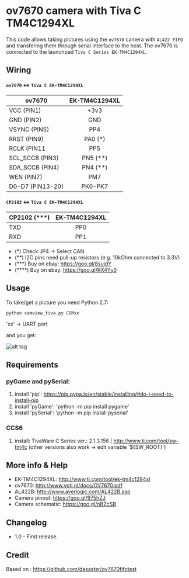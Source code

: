 ov7670 camera with Tiva C TM4C1294XL
====================================

This code allows taking pictures using the `ov7670` camera with `AL422 FIFO` and transfering them through serial interface to the host. The ov7670 is connected to the launchpad `Tiva C Series EK-TM4C1294XL`.

Wiring
------------
#### `ov7670` <-> `Tiva C EK-TM4C1294XL`
| ov7670         	| EK-TM4C1294XL |
| ----------------- |:-------------:|
| VCC (PIN1)	 	| +3v3			|
| GND (PIN2)     	| GND			|
| VSYNC	(PIN5)   	| PP4			|
| RRST (PIN9)    	| PA0 (*)	    |
| RCLK (PIN11    	| PP5		    |
| SCL_SCCB (PIN3)	| PN5 (**)	    |
| SDA_SCCB (PIN4)	| PN4 (**)	    |
| WEN (PIN7)      	| PM7		    |
| D0-D7 (PIN13-20) 	| PK0-PK7	    |

#### `CP2102` <-> `Tiva C EK-TM4C1294XL`
| CP2102 (***)  | EK-TM4C1294XL |
| ------------- |:-------------:|
| TXD	        | PP0			|
| RXD	        | PP1			|

+ (*)    Check JP4 -> Select CAN
+ (**)   I2C pins need pull-up resistors (e.g. 10kOhm connected to 3.3V)
+ (***)  Buy on ebay: https://goo.gl/8sujdY
+ (****) Buy on ebay: https://goo.gl/RX4Yy0

Usage
-----
To take/get a picture you need Python 2.7:

```
python camview_tiva.py COMxx
```
'xx' -> UART port 

and you get:

![alt tag](https://raw.githubusercontent.com/lemariva/tiva_tm4c1294_ov7670/master/doc/camera_capture.PNG)

Requirements 
------------
### pyGame and pySerial:
1. install 'pip': https://pip.pypa.io/en/stable/installing/#do-i-need-to-install-pip
2. install 'pyGame': 'python -m pip install pygame'
3. install 'pySerial': 'python -m pip install pyserial'

### CCS6 
1. install: TivaWare C Series ver.: 2.1.3.156 | http://www.ti.com/tool/sw-tm4c
(other versions also work -> edit variable '${SW_ROOT}')

More info & Help
----------------
* EK-TM4C1294XL: http://www.ti.com/tool/ek-tm4c1294xl
* ov7670: http://www.voti.nl/docs/OV7670.pdf
* AL422B: http://www.averlogic.com/AL422B.asp
* Camera pinout: https://goo.gl/975hZJ
* Camera schematic: https://goo.gl/nBZcSB

Changelog
---------
* 1.0 - First release.

Credit
------
Based on : https://github.com/desaster/ov7670fifotest